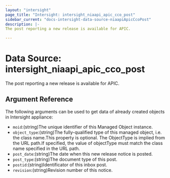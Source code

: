 ```yaml
---
layout: "intersight"
page_title: "Intersight: intersight_niaapi_apic_cco_post"
sidebar_current: "docs-intersight-data-source-niaapiApicCcoPost"
description: |-
The post reporting a new release is available for APIC.

---
```


# Data Source: intersight_niaapi_apic_cco_post
The post reporting a new release is available for APIC.

## Argument Reference
The following arguments can be used to get data of already created objects in Intersight appliance:
* `moid`:(string)The unique identifier of this Managed Object instance.
* `object_type`:(string)The fully-qualified type of this managed object, i.e. the class name.This property is optional. The ObjectType is implied from the URL path.If specified, the value of objectType must match the class name specified in the URL path.
* `post_date`:(string)The date when this new release notice is posted.
* `post_type`:(string)The document type of this post.
* `postid`:(string)Identificator of this inbox post.
* `revision`:(string)Revision number of this notice.
